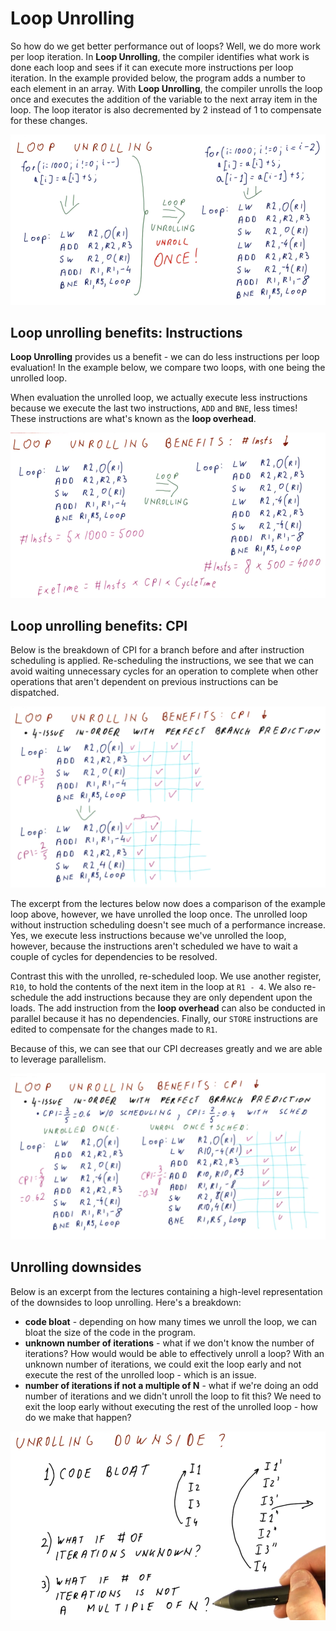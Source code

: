 # Loop Unrolling

So how do we get better performance out of loops? Well, we do more work per
loop iteration. In **Loop Unrolling**, the compiler identifies what work is done
each loop and sees if it can execute more instructions per loop iteration. In
the example provided below, the program adds a number to each element in an
array. With **Loop Unrolling**, the compiler unrolls the loop once and executes
the addition of the variable to the next array item in the loop. The loop
iterator is also decremented by 2 instead of 1 to compensate for these changes.

![loop-unrolling](./img/loop-unrolling.png)

## Loop unrolling benefits: Instructions

**Loop Unrolling** provides us a benefit - we can do less instructions per loop
evaluation! In the example below, we compare two loops, with one being the
unrolled loop.

When evaluation the unrolled loop, we actually execute less instructions because
we execute the last two instructions, `ADD` and `BNE`, less times! These
instructions are what's known as the **loop overhead**.

![loop-unrolling-benefits-instructions](./img/loop-unrolling-benefits-instructions.png)

## Loop unrolling benefits: CPI

Below is the breakdown of CPI for a branch before and after instruction
scheduling is applied. Re-scheduling the instructions, we see that we can avoid
waiting unnecessary cycles for an operation to complete when other operations
that aren't dependent on previous instructions can be dispatched.

![loop-unrolling-benefits-cpi1](./img/loop-unrolling-benefits-cpi1.png)

The excerpt from the lectures below now does a comparison of the example loop
above, however, we have unrolled the loop once. The unrolled loop without
instruction scheduling doesn't see much of a performance increase. Yes, we
execute less instructions because we've unrolled the loop, however, because
the instructions aren't scheduled we have to wait a couple of cycles for
dependencies to be resolved.

Contrast this with the unrolled, re-scheduled loop. We use another register,
`R10`, to hold the contents of the next item in the loop at `R1 - 4`. We also
re-schedule the add instructions because they are only dependent upon the loads.
The add instruction from the **loop overhead** can also be conducted in parallel
because it has no dependencies. Finally, our `STORE` instructions are edited to
compensate for the changes made to `R1`.

Because of this, we can see that our CPI decreases greatly and we are able to
leverage parallelism.

![loop-unrolling-benefits-cpi2](./img/loop-unrolling-benefits-cpi2.png)

## Unrolling downsides

Below is an excerpt from the lectures containing a high-level representation of
the downsides to loop unrolling. Here's a breakdown:

* **code bloat** - depending on how many times we unroll the loop, we can bloat
the size of the code in the program.
* **unknown number of iterations** - what if we don't know the number of
iterations? How would would be able to effectively unroll a loop? With an
unknown number of iterations, we could exit the loop early and not execute the
rest of the unrolled loop - which is an issue.
* **number of iterations if not a multiple of N** - what if we're doing an odd
number of iterations and we didn't unroll the loop to fit this? We need to
exit the loop early without executing the rest of the unrolled loop - how do we
make that happen?

![unrolling-downsides](./img/unrolling-downsides.png)